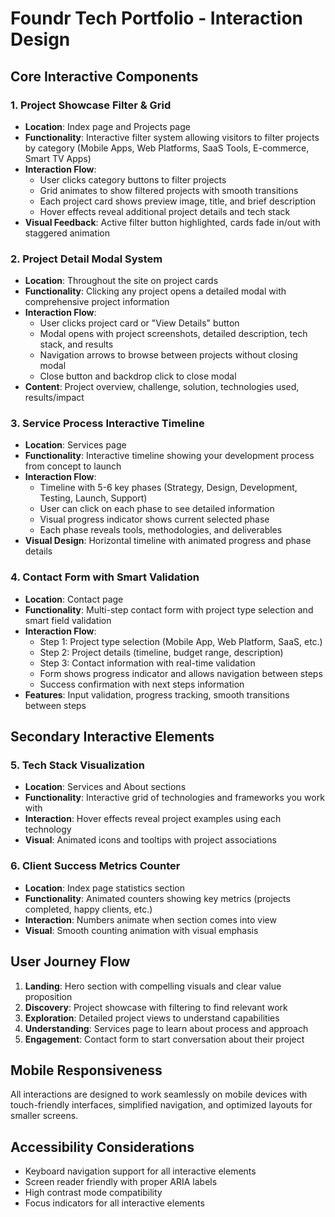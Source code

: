 # Foundr Tech Portfolio - Interaction Design

## Core Interactive Components

### 1. Project Showcase Filter & Grid
- **Location**: Index page and Projects page
- **Functionality**: Interactive filter system allowing visitors to filter projects by category (Mobile Apps, Web Platforms, SaaS Tools, E-commerce, Smart TV Apps)
- **Interaction Flow**: 
  - User clicks category buttons to filter projects
  - Grid animates to show filtered projects with smooth transitions
  - Each project card shows preview image, title, and brief description
  - Hover effects reveal additional project details and tech stack
- **Visual Feedback**: Active filter button highlighted, cards fade in/out with staggered animation

### 2. Project Detail Modal System
- **Location**: Throughout the site on project cards
- **Functionality**: Clicking any project opens a detailed modal with comprehensive project information
- **Interaction Flow**:
  - User clicks project card or "View Details" button
  - Modal opens with project screenshots, detailed description, tech stack, and results
  - Navigation arrows to browse between projects without closing modal
  - Close button and backdrop click to close modal
- **Content**: Project overview, challenge, solution, technologies used, results/impact

### 3. Service Process Interactive Timeline
- **Location**: Services page
- **Functionality**: Interactive timeline showing your development process from concept to launch
- **Interaction Flow**:
  - Timeline with 5-6 key phases (Strategy, Design, Development, Testing, Launch, Support)
  - User can click on each phase to see detailed information
  - Visual progress indicator shows current selected phase
  - Each phase reveals tools, methodologies, and deliverables
- **Visual Design**: Horizontal timeline with animated progress and phase details

### 4. Contact Form with Smart Validation
- **Location**: Contact page
- **Functionality**: Multi-step contact form with project type selection and smart field validation
- **Interaction Flow**:
  - Step 1: Project type selection (Mobile App, Web Platform, SaaS, etc.)
  - Step 2: Project details (timeline, budget range, description)
  - Step 3: Contact information with real-time validation
  - Form shows progress indicator and allows navigation between steps
  - Success confirmation with next steps information
- **Features**: Input validation, progress tracking, smooth transitions between steps

## Secondary Interactive Elements

### 5. Tech Stack Visualization
- **Location**: Services and About sections
- **Functionality**: Interactive grid of technologies and frameworks you work with
- **Interaction**: Hover effects reveal project examples using each technology
- **Visual**: Animated icons and tooltips with project associations

### 6. Client Success Metrics Counter
- **Location**: Index page statistics section
- **Functionality**: Animated counters showing key metrics (projects completed, happy clients, etc.)
- **Interaction**: Numbers animate when section comes into view
- **Visual**: Smooth counting animation with visual emphasis

## User Journey Flow

1. **Landing**: Hero section with compelling visuals and clear value proposition
2. **Discovery**: Project showcase with filtering to find relevant work
3. **Exploration**: Detailed project views to understand capabilities
4. **Understanding**: Services page to learn about process and approach
5. **Engagement**: Contact form to start conversation about their project

## Mobile Responsiveness

All interactions are designed to work seamlessly on mobile devices with touch-friendly interfaces, simplified navigation, and optimized layouts for smaller screens.

## Accessibility Considerations

- Keyboard navigation support for all interactive elements
- Screen reader friendly with proper ARIA labels
- High contrast mode compatibility
- Focus indicators for all interactive elements